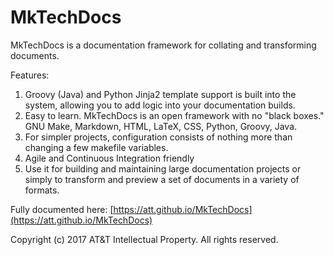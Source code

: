 # MkTechDocs

MkTechDocs is a documentation framework for collating and transforming documents.

Features:

1. Groovy (Java) and Python Jinja2 template support is built into the system, allowing you to add logic into your documentation builds.
2. Easy to learn. MkTechDocs is an open framework with no "black boxes." GNU Make, Markdown, HTML, LaTeX, CSS, Python, Groovy, Java.
3. For simpler projects, configuration consists of nothing more than changing a few makefile variables.
4. Agile and Continuous Integration friendly
5. Use it for building and maintaining large documentation projects or simply to transform and preview a set of documents in a variety of formats.

Fully documented here: [https://att.github.io/MkTechDocs](https://att.github.io/MkTechDocs)

Copyright (c) 2017 AT&T Intellectual Property. All rights reserved.
